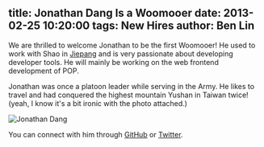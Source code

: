 title: Jonathan Dang Is a Woomooer
date: 2013-02-25 10:20:00
tags: New Hires
author: Ben Lin
---

We are thrilled to welcome Jonathan to be the first Woomooer! He used to work with Shao in [Jiepang](jiepang.com) and is very passionate about developing developer tools. He will mainly be working on the web frontend development of POP.

Jonathan was once a platoon leader while serving in the Army. He likes to travel and had conquered the highest mountain Yushan in Taiwan twice! (yeah, I know it's a bit ironic with the photo attached.)

![Jonathan Dang](/img/profile/jonathan-dang.png)

You can connect with him through [GitHub](https://github.com/jonakyd) or [Twitter](https://twitter.com/jonakyd).

